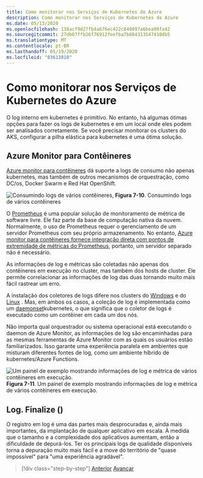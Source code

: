 ```yaml
---
title: Como monitorar nos Serviços de Kubernetes do Azure
description: Como monitorar nos Serviços de Kubernetes do Azure
ms.date: 05/13/2020
ms.openlocfilehash: 138acf9d27fb4a676ec422c848097a6bea98fa42
ms.sourcegitcommit: 27db07ffb26f76912feefba7b884313547410db5
ms.translationtype: MT
ms.contentlocale: pt-BR
ms.lasthandoff: 05/19/2020
ms.locfileid: "83613818"
---
```

# <a name="monitoring-in-azure-kubernetes-services"></a>Como monitorar nos Serviços de Kubernetes do Azure

O log interno em kubernetes é primitivo. No entanto, há algumas ótimas opções para fazer os logs de kubernetes e em um local onde eles podem ser analisados corretamente. Se você precisar monitorar os clusters do AKS, configurar a pilha elástica para kubernetes é uma ótima solução.

## <a name="azure-monitor-for-containers"></a>Azure Monitor para Contêineres

[Azure monitor para contêineres](https://docs.microsoft.com/azure/azure-monitor/insights/container-insights-overview) dá suporte a logs de consumo não apenas kubernetes, mas também de outros mecanismos de orquestração, como DC/os, Docker Swarm e Red Hat OpenShift.

![Consumindo logs de vários contêineres, ](./media/containers-diagram.png)
 **Figura 7-10**. Consumindo logs de vários contêineres

O [Prometheus](https://prometheus.io/) é uma popular solução de monitoramento de métrica de software livre. Ele faz parte da base de computação nativa da nuvem. Normalmente, o uso de Prometheus requer o gerenciamento de um servidor Prometheus com seu próprio armazenamento. No entanto, [Azure monitor para contêineres fornece integração direta com pontos de extremidade de métricas do Prometheus](https://docs.microsoft.com/azure/azure-monitor/insights/container-insights-prometheus-integration), portanto, um servidor separado não é necessário.

As informações de log e métricas são coletadas não apenas dos contêineres em execução no cluster, mas também dos hosts de cluster. Ele permite correlacionar as informações de log das duas tornando muito mais fácil rastrear um erro.

A instalação dos coletores de logs difere nos clusters do [Windows](https://docs.microsoft.com/azure/azure-monitor/insights/containers#configure-a-log-analytics-windows-agent-for-kubernetes) e do [Linux](https://docs.microsoft.com/azure/azure-monitor/insights/containers#configure-a-log-analytics-linux-agent-for-kubernetes) . Mas, em ambos os casos, a coleção de log é implementada como um [daemonset](https://kubernetes.io/docs/concepts/workloads/controllers/daemonset/)kubernetes, o que significa que o coletor de logs é executado como um contêiner em cada um dos nós.

Não importa qual orquestrador ou sistema operacional está executando o daemon de Azure Monitor, as informações de log são encaminhadas para as mesmas ferramentas de Azure Monitor com as quais os usuários estão familiarizados. Isso garante uma experiência paralela em ambientes que misturam diferentes fontes de log, como um ambiente híbrido de kubernetes/Azure Functions.

![Um painel de exemplo mostrando informações de log e métrica de vários contêineres em execução. ](./media/containers-dashboard.png)
 **Figura 7-11**. Um painel de exemplo mostrando informações de log e métrica de vários contêineres em execução.

## <a name="logfinalize"></a>Log. Finalize ()

O registro em log é uma das partes mais desprocuradas e, ainda mais importantes, da implantação de qualquer aplicativo em escala. À medida que o tamanho e a complexidade dos aplicativos aumentam, então a dificuldade de depurá-los. Ter os principais logs de qualidade disponíveis torna a depuração muito mais fácil e a move do território de "quase impossível" para "uma experiência agradável".

>[!div class="step-by-step"]
>[Anterior](logging-with-elastic-stack.md) 
> [Avançar](azure-monitor.md)
